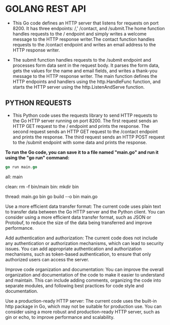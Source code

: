 # GOLANG  REST API

- This Go code defines an HTTP server that listens for requests on port 8200. It has three endpoints: /,' /contact, and /submit.The home function handles requests to the / endpoint and simply writes a welcome message to the HTTP response writer.The contact function handles requests to the /contact endpoint and writes an email address to the HTTP response writer.

- The submit function handles requests to the /submit endpoint and processes form data sent in the request body. It parses the form data, gets the values for the name and email fields, and writes a thank-you message to the HTTP response writer. The main function defines the HTTP endpoints and handlers using the http.HandleFunc function, and starts the HTTP server using the http.ListenAndServe function.

## PYTHON REQUESTS

- This Python code uses the requests library to send HTTP requests to the Go HTTP server running on port 8200.
The first request sends an HTTP GET request to the / endpoint and prints the response. The second request sends an HTTP GET request to the /contact endpoint and prints the response. The third request sends an HTTP POST request to the /submit endpoint with some data and prints the response.

**To run the Go code, you can save it to a file named "main.go" and run it using the "go run" command:**

```go
go run main.go
```

all: main

clean:
 rm -f bin/main
bin:
 mkdir bin

thread: main.go bin
 go build --o bin main.go

Use a more efficient data transfer format: The current code uses plain text to transfer data between the Go HTTP server and the Python client. You can consider using a more efficient data transfer format, such as JSON or Protobuf, to reduce the size of the data being transferred and improve performance.

Add authentication and authorization: The current code does not include any authentication or authorization mechanisms, which can lead to security issues. You can add appropriate authentication and authorization mechanisms, such as token-based authentication, to ensure that only authorized users can access the server.

Improve code organization and documentation: You can improve the overall organization and documentation of the code to make it easier to understand and maintain. This can include adding comments, organizing the code into separate modules, and following best practices for code style and documentation.

Use a production-ready HTTP server: The current code uses the built-in http package in Go, which may not be suitable for production use. You can consider using a more robust and production-ready HTTP server, such as gin or echo, to improve performance and scalability.
